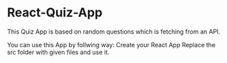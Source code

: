 # React-Quiz-App
This Quiz App is based on random questions which is fetching from an API.

You can use this App by follwing way:
           Create your React App 
           Replace the src folder with given files and use it.
          
          
